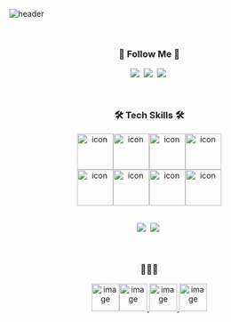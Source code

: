 ![header](https://capsule-render.vercel.app/api?type=wave&color=auto&height=300&section=header&text=Yang-Yujin&desc=A%20Passionate%20iOS%20Developer!&fontSize=90&descAlign=60&descAlignY=70&&animation=twinkling)

<br>
<h3 align="center">🌈 Follow Me 🌈</h3>
<p align="center">
      <a href = "https://asxpyn.tistory.com"><img src= "https://img.shields.io/badge/♡ blog-hotpink?style=flat-square&logoColor=white""></a>&nbsp
      <a href="mailto:uujinn0804@gmail.com"><img src = "https://img.shields.io/badge/uujinn0804@gmail.com-red?style=flat-square&logo=GMail&logoColor=white""></a>&nbsp
      <a href = "https://www.instagram.com/u__real/"><img src = "https://img.shields.io/badge/u__real-blueviolet?style=flat-square&logo=Instagram&logoColor=white""></a>&nbsp
</p> 
<br>
            
<h3 align="center"> 🛠 Tech Skills 🛠 </h3>
<div align="center"><img src="https://techstack-generator.vercel.app/cpp-icon.svg" alt="icon" width="65" height="65" /><img src="https://techstack-generator.vercel.app/csharp-icon.svg" alt="icon" width="65" height="65" /><img src="https://techstack-generator.vercel.app/swift-icon.svg" alt="icon" width="65" height="65" /><img src="https://techstack-generator.vercel.app/python-icon.svg" alt="icon" width="65" height="65" /></div>
<div align="center"><img src="https://techstack-generator.vercel.app/django-icon.svg" alt="icon" width="65" height="65" /><img src="https://techstack-generator.vercel.app/github-icon.svg" alt="icon" width="65" height="65" /><img src="https://techstack-generator.vercel.app/mysql-icon.svg" alt="icon" width="65" height="65" /><img src="https://techstack-generator.vercel.app/java-icon.svg" alt="icon" width="65" height="65" /></div>


      

<br>
<p align="center">
  <img src="https://img.shields.io/badge/XCode-147EFB?style=flat-square&logo=XCode&logoColor=white"/></a>&nbsp 
  <img src="https://img.shields.io/badge/Unity-000000?style=flat-square&logo=Unity&logoColor=white"/></a>&nbsp
</p>

<br>

<h3 align="center">🤍📱🤍</h3>
<p align="center">
  <a href = "https://apps.apple.com/kr/app/%EB%B0%94%EB%A5%B8/id1552030717"><img width="50" height="50" alt="image" src="https://user-images.githubusercontent.com/70887135/123608131-7570e300-d839-11eb-8589-108d6caf9186.png"><a href = "https://apps.apple.com/kr/app/%EB%88%88%EA%B8%B8-%EC%A0%90%EC%9E%90-%EB%AC%B8%EC%84%9C-%EB%B2%88%EC%97%AD%EA%B8%B0/id1602907926"><img width="50" height="50" alt="image" src="https://user-images.githubusercontent.com/70887135/148674217-1142e88c-3674-45c0-82db-5156ba633729.png">
  <img width="50" height="50" alt="image" src="https://user-images.githubusercontent.com/70887135/193421118-94995dee-8f03-4701-9f7b-d20b0f63aba4.png">
  <img width="50" height="50" alt="image" src="https://user-images.githubusercontent.com/70887135/193420907-caacc427-1b90-4135-b5f1-e89c2fde8ef8.png">

</p>


<br>
<br>
<div align="center">

</div>
